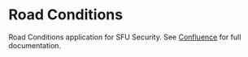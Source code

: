 # Road Conditions
Road Conditions application for SFU Security. See [Confluence](https://confluence.its.sfu.ca/atl-conf/display/ICAT/Road+Conditions) for full documentation.
